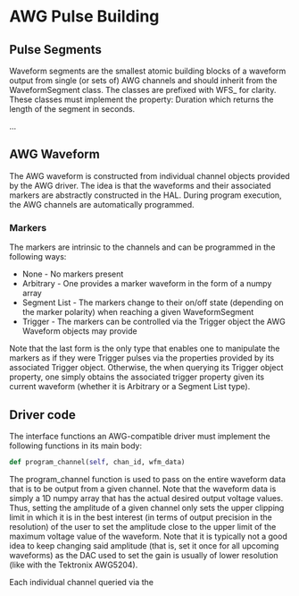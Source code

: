 # AWG Pulse Building

## Pulse Segments

Waveform segments are the smallest atomic building blocks of a waveform output from single (or sets of) AWG channels and should inherit from the WaveformSegment class. The classes are prefixed with WFS_ for clarity. These classes must implement the property: Duration which returns the length of the segment in seconds.

...

## AWG Waveform

The AWG waveform is constructed from individual channel objects provided by the AWG driver. The idea is that the waveforms and their associated markers are abstractly constructed in the HAL. During program execution, the AWG channels are automatically programmed.

### Markers

The markers are intrinsic to the channels and can be programmed in the following ways:

- None - No markers present
- Arbitrary - One provides a marker waveform in the form of a numpy array
- Segment List - The markers change to their on/off state (depending on the marker polarity) when reaching a given WaveformSegment
- Trigger - The markers can be controlled via the Trigger object the AWG Waveform objects may provide

Note that the last form is the only type that enables one to manipulate the markers as if they were Trigger pulses via the properties provided by its associated Trigger object. Otherwise, the when querying its Trigger object property, one simply obtains the associated trigger property given its current waveform (whether it is Arbitrary or a Segment List type).


## Driver code

The interface functions an AWG-compatible driver must implement the following functions in its main body:

```python
def program_channel(self, chan_id, wfm_data)
```

The program_channel function is used to pass on the entire waveform data that is to be output from a given channel. Note that the waveform data is simply a 1D numpy array that has the actual desired output voltage values. Thus, setting the amplitude of a given channel only sets the upper clipping limit in which it is in the best interest (in terms of output precision in the resolution) of the user to set the amplitude close to the upper limit of the maximum voltage value of the waveform. Note that it is typically not a good idea to keep changing said amplitude (that is, set it once for all upcoming waveforms) as the DAC used to set the gain is usually of lower resolution (like with the Tektronix AWG5204).

Each individual channel queried via the 

